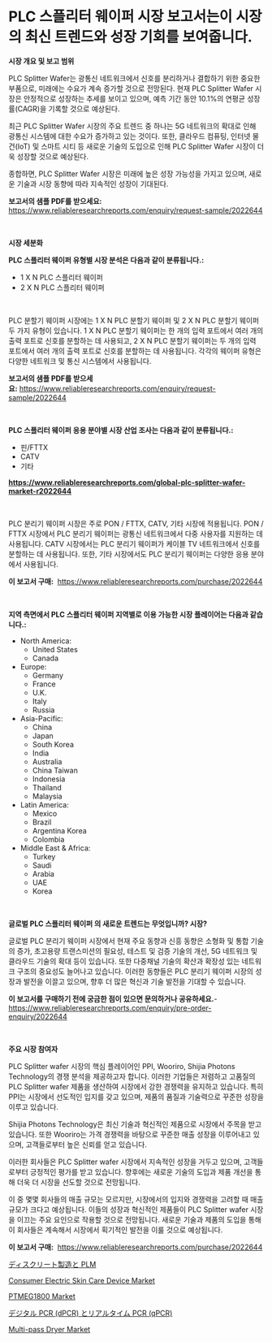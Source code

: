 <p><h1>PLC 스플리터 웨이퍼 시장 보고서는이 시장의 최신 트렌드와 성장 기회를 보여줍니다.</h1></p><p><strong>시장 개요 및 보고 범위</strong></p>
<p><p>PLC Splitter Wafer는 광통신 네트워크에서 신호를 분리하거나 결합하기 위한 중요한 부품으로, 미래에는 수요가 계속 증가할 것으로 전망된다. 현재 PLC Splitter Wafer 시장은 안정적으로 성장하는 추세를 보이고 있으며, 예측 기간 동안 10.1%의 연평균 성장률(CAGR)을 기록할 것으로 예상된다. </p><p>최근 PLC Splitter Wafer 시장의 주요 트렌드 중 하나는 5G 네트워크의 확대로 인해 광통신 시스템에 대한 수요가 증가하고 있는 것이다. 또한, 클라우드 컴퓨팅, 인터넷 물건(IoT) 및 스마트 시티 등 새로운 기술의 도입으로 인해 PLC Splitter Wafer 시장이 더욱 성장할 것으로 예상된다.</p><p>종합하면, PLC Splitter Wafer 시장은 미래에 높은 성장 가능성을 가지고 있으며, 새로운 기술과 시장 동향에 따라 지속적인 성장이 기대된다.</p></p>
<p><strong>보고서의 샘플 PDF를 받으세요:</strong> <a href="https://www.reliableresearchreports.com/enquiry/request-sample/2022644">https://www.reliableresearchreports.com/enquiry/request-sample/2022644</a></p>
<p>&nbsp;</p>
<p><strong>시장 세분화</strong></p>
<p><strong>PLC 스플리터 웨이퍼 유형별 시장 분석은 다음과 같이 분류됩니다.:</strong></p>
<p><ul><li>1 X N PLC 스플리터 웨이퍼</li><li>2 X N PLC 스플리터 웨이퍼</li></ul></p>
<p>&nbsp;</p>
<p><p>PLC 분할기 웨이퍼 시장에는 1 X N PLC 분할기 웨이퍼 및 2 X N PLC 분할기 웨이퍼 두 가지 유형이 있습니다. 1 X N PLC 분할기 웨이퍼는 한 개의 입력 포트에서 여러 개의 출력 포트로 신호를 분할하는 데 사용되고, 2 X N PLC 분할기 웨이퍼는 두 개의 입력 포트에서 여러 개의 출력 포트로 신호를 분할하는 데 사용됩니다. 각각의 웨이퍼 유형은 다양한 네트워크 및 통신 시스템에서 사용됩니다.</p></p>
<p><strong>보고서의 샘플 PDF를 받으세요:</strong>&nbsp;<a href="https://www.reliableresearchreports.com/enquiry/request-sample/2022644">https://www.reliableresearchreports.com/enquiry/request-sample/2022644</a></p>
<p>&nbsp;</p>
<p><strong> PLC 스플리터 웨이퍼 응용 분야별 시장 산업 조사는 다음과 같이 분류됩니다.:</strong></p>
<p><ul><li>핀/FTTX</li><li>CATV</li><li>기타</li></ul></p>
<p><strong><a href="https://www.reliableresearchreports.com/global-plc-splitter-wafer-market-r2022644">https://www.reliableresearchreports.com/global-plc-splitter-wafer-market-r2022644</a></strong></p>
<p>&nbsp;</p>
<p><p>PLC 분리기 웨이퍼 시장은 주로 PON / FTTX, CATV, 기타 시장에 적용됩니다. PON / FTTX 시장에서 PLC 분리기 웨이퍼는 광통신 네트워크에서 다중 사용자를 지원하는 데 사용됩니다. CATV 시장에서는 PLC 분리기 웨이퍼가 케이블 TV 네트워크에서 신호를 분할하는 데 사용됩니다. 또한, 기타 시장에서도 PLC 분리기 웨이퍼는 다양한 응용 분야에서 사용됩니다.</p></p>
<p><strong>이 보고서 구매:</strong>&nbsp; <a href="https://www.reliableresearchreports.com/purchase/2022644">https://www.reliableresearchreports.com/purchase/2022644</a></p>
<p>&nbsp;</p>
<p><strong>지역 측면에서 PLC 스플리터 웨이퍼 지역별로 이용 가능한 시장 플레이어는 다음과 같습니다.:</strong></p>
<p><ul>
    <li>
        North America:
        <ul>
            <li>United States</li>
            <li>Canada</li>
        </ul>
    </li>
    <li>
        Europe:
        <ul>
            <li>Germany</li>
            <li>France</li>
            <li>U.K.</li>
            <li>Italy</li>
            <li>Russia</li>
        </ul>
    </li>
    <li>
        Asia-Pacific:
        <ul>
            <li>China</li>
            <li>Japan</li>
            <li>South Korea</li>
            <li>India</li>
            <li>Australia</li>
            <li>China Taiwan</li>
            <li>Indonesia</li>
            <li>Thailand</li>
            <li>Malaysia</li>
        </ul>
    </li>
    <li>
        Latin America:
        <ul>
            <li>Mexico</li>
            <li>Brazil</li>
            <li>Argentina Korea</li>
            <li>Colombia</li>
        </ul>
    </li>
    <li>
        Middle East & Africa:
        <ul>
            <li>Turkey</li>
            <li>Saudi</li>
            <li>Arabia</li>
            <li>UAE</li>
            <li>Korea</li>
        </ul>
    </li>
    </ul></p>
<p>&nbsp;</p>
<p><strong>글로벌 PLC 스플리터 웨이퍼 의 새로운 트렌드는 무엇입니까? 시장?</strong></p>
<p><p>글로벌 PLC 분리기 웨이퍼 시장에서 현재 주요 동향과 신흥 동향은 소형화 및 통합 기술의 증가, 초고용량 트랜스미션의 필요성, 테스트 및 검증 기술의 개선, 5G 네트워크 및 클라우드 기술의 확대 등이 있습니다. 또한 다중채널 기술의 확산과 확장성 있는 네트워크 구조의 중요성도 늘어나고 있습니다. 이러한 동향들은 PLC 분리기 웨이퍼 시장의 성장과 발전을 이끌고 있으며, 향후 더 많은 혁신과 기술 발전을 기대할 수 있습니다.</p></p>
<p><strong>이 보고서를 구매하기 전에 궁금한 점이 있으면 문의하거나 공유하세요.</strong>- <a href="https://www.reliableresearchreports.com/enquiry/pre-order-enquiry/2022644">https://www.reliableresearchreports.com/enquiry/pre-order-enquiry/2022644</a></p>
<p>&nbsp;</p>
<p><strong>주요 시장 참여자</strong></p>
<p><p>PLC Splitter wafer 시장의 핵심 플레이어인 PPI, Wooriro, Shijia Photons Technology의 경쟁 분석을 제공하고자 합니다. 이러한 기업들은 저렴하고 고품질의 PLC Splitter wafer 제품을 생산하여 시장에서 강한 경쟁력을 유지하고 있습니다. 특히 PPI는 시장에서 선도적인 입지를 갖고 있으며, 제품의 품질과 기술력으로 꾸준한 성장을 이루고 있습니다.</p><p>Shijia Photons Technology은 최신 기술과 혁신적인 제품으로 시장에서 주목을 받고 있습니다. 또한 Wooriro는 가격 경쟁력을 바탕으로 꾸준한 매출 성장을 이루어내고 있으며, 고객들로부터 높은 신뢰를 얻고 있습니다.</p><p>이러한 회사들은 PLC Splitter wafer 시장에서 지속적인 성장을 거두고 있으며, 고객들로부터 긍정적인 평가를 받고 있습니다. 향후에는 새로운 기술의 도입과 제품 개선을 통해 더욱 더 시장을 선도할 것으로 전망됩니다.</p><p>이 중 몇몇 회사들의 매출 규모는 모르지만, 시장에서의 입지와 경쟁력을 고려할 때 매출 규모가 크다고 예상됩니다. 이들의 성장과 혁신적인 제품들이 PLC Splitter wafer 시장을 이끄는 주요 요인으로 작용할 것으로 전망됩니다. 새로운 기술과 제품의 도입을 통해 이 회사들은 계속해서 시장에서 획기적인 발전을 이룰 것으로 예상됩니다.</p></p>
<p><strong>이 보고서 구매:</strong>&nbsp;&nbsp;<a href="https://www.reliableresearchreports.com/purchase/2022644">https://www.reliableresearchreports.com/purchase/2022644</a></p>
<p><p><a href="https://github.com/zjkmgcs938405/Market-Research-Report-List-2/blob/main/198640384147.md">ディスクリート製造と PLM</a></p><p><a href="https://issuu.com/reportprime-2/docs/consumer-electric-skin-care-device-market-size-203">Consumer Electric Skin Care Device Market</a></p><p><a href="https://github.com/arionmp/Market-Research-Report-List-3/blob/main/ptmeg1800-market.md">PTMEG1800 Market</a></p><p><a href="https://github.com/mohamedbakry57/Market-Research-Report-List-4/blob/main/807070384146.md">デジタル PCR (dPCR) とリアルタイム PCR (qPCR)</a></p><p><a href="https://www.linkedin.com/pulse/multi-pass-dryer-market-analysis-sze-forecasted-period-from-xdc1f">Multi-pass Dryer Market</a></p></p>